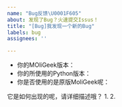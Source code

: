 ```yaml
---
name: "Bug反馈\U0001F605"
about: 发现了Bug？火速提交Issus！
title: "[Bug]我发现一个新的Bug"
labels: bug
assignees: ''

---
```


<!--⚠️请认真填写下列问题，以便开发者能精确修复问题-->
<!--🐧您可以先在Issues中搜索相关问题，可能会更快的解决问题-->

- 你的MOliGeek版本：
- 你的所使用的Python版本：
- 你是否使用的是原版MoliGeek呢：

它是如何出现的呢，请详细描述哦？
1. 
2.
